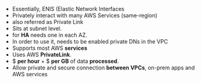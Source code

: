 
- Essentially, ENIS (Elastic Network Interfaces
- Privately interact with many AWS Services (same-region)
- also referred as Private Link
- Sits at subnet level.
- for **HA** needs one in each AZ.
- In order to use it, needs to be enabled private DNs in the VPC
- Supports most AWS **services**
- Uses AWS **PrivateLink**.
- $ **per hour** + $ **per GB** of data **processed**.
- Allow private and secure connection **between VPCs**, on-prem apps and AWS services